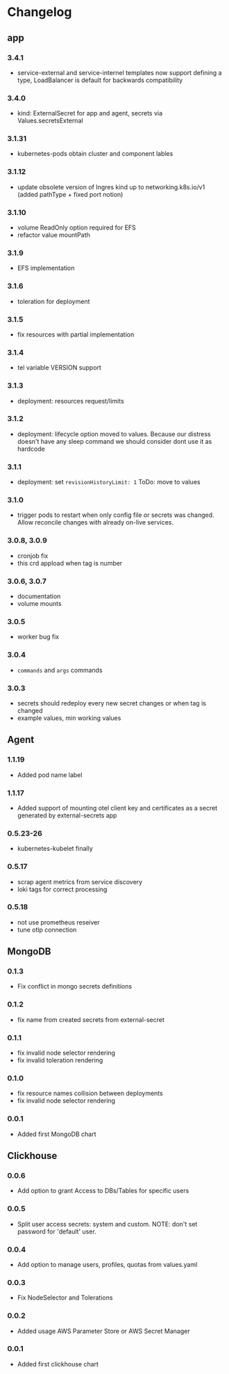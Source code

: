 # Changelog

## app

### 3.4.1
* service-external and service-internel templates now support defining a type, LoadBalancer is default for backwards compatibility 

### 3.4.0
* kind: ExternalSecret for app and agent, secrets via Values.secretsExternal

### 3.1.31
* kubernetes-pods obtain cluster and component lables

### 3.1.12
* update obsolete version of Ingres kind up to networking.k8s.io/v1 (added pathType + fixed port notion)

### 3.1.10
* volume ReadOnly option required for EFS
* refactor value mountPath

### 3.1.9
* EFS implementation

### 3.1.6
* toleration for deployment
### 3.1.5
* fix resources with partial implementation

### 3.1.4
* tel variable VERSION support

### 3.1.3
* deployment: resources request/limits 


### 3.1.2
* deployment: lifecycle option moved to values. Because our distress doesn't have any sleep command we should consider dont use it as hardcode

### 3.1.1
* deployment: set `revisionHistoryLimit: 1` ToDo: move to values 

### 3.1.0
* trigger pods to restart when only config file or secrets was changed. Allow reconcile changes with already on-live services.

### 3.0.8, 3.0.9
* cronjob fix
* this crd appload when tag is number

### 3.0.6, 3.0.7
* documentation
* volume mounts
 
### 3.0.5
* worker bug fix

### 3.0.4
* `commands` and `args` commands 

### 3.0.3
* secrets should redeploy every new secret changes or when tag is changed
* example values, min working values 


## Agent

### 1.1.19
* Added pod name label

### 1.1.17
* Added support of mounting otel client key and certificates as a secret generated by external-secrets app

### 0.5.23-26
* kubernetes-kubelet finally

### 0.5.17
* scrap agent metrics from service discovery
* loki tags for correct processing
### 0.5.18
* not use prometheus reseiver
* tune otlp connection

## MongoDB

### 0.1.3
* Fix conflict in mongo secrets definitions

### 0.1.2
* fix name from created secrets from external-secret

### 0.1.1
* fix invalid node selector rendering
* fix invalid toleration rendering

### 0.1.0

* fix resource names collision between deployments
* fix invalid node selector rendering

### 0.0.1
* Added first MongoDB chart

## Clickhouse

### 0.0.6
* Add option to grant Access to DBs/Tables for specific users 

### 0.0.5
* Split user access secrets: system and custom. NOTE: don't set password for 'default' user.

### 0.0.4
* Add option to manage users, profiles, quotas from values.yaml

### 0.0.3
* Fix NodeSelector and Tolerations

### 0.0.2
* Added usage AWS Parameter Store or AWS Secret Manager

### 0.0.1
* Added first clickhouse chart